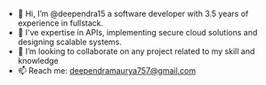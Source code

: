- 👋 Hi, I’m @deependra15 a software developer with 3.5 years of experience in fullstack.
- 🌱 I've expertise in APIs, implementing secure cloud solutions and designing scalable systems.
- 💞️ I’m looking to collaborate on any project related to my skill and knowledge
- 📫 Reach me: deependramaurya757@gmail.com

<!---
deependra15/deependra15 is a ✨ special ✨ repository because its `README.md` (this file) appears on your GitHub profile.
You can click the Preview link to take a look at your changes.
--->
